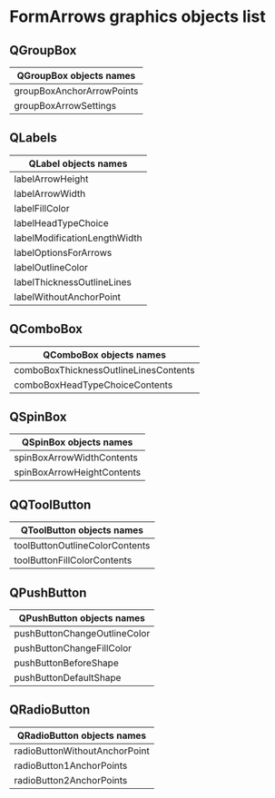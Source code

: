 # FormArrows graphics objects list

## QGroupBox

| QGroupBox objects names      |
| ---------------------------- |
| groupBoxAnchorArrowPoints    |
| groupBoxArrowSettings        |


## QLabels
	
| QLabel objects names         |
| ---------------------------- |
| labelArrowHeight             |
| labelArrowWidth              |
| labelFillColor               |
| labelHeadTypeChoice          |
| labelModificationLengthWidth |
| labelOptionsForArrows        |
| labelOutlineColor            |
| labelThicknessOutlineLines   |
| labelWithoutAnchorPoint      |


## QComboBox

| QComboBox objects names                 |
| --------------------------------------- |
| comboBoxThicknessOutlineLinesContents   |
| comboBoxHeadTypeChoiceContents          |


## QSpinBox

| QSpinBox objects names      |
| --------------------------- |
| spinBoxArrowWidthContents   |
| spinBoxArrowHeightContents  |

	
## QQToolButton

| QToolButton objects names       |
| ------------------------------- |
| toolButtonOutlineColorContents  |
| toolButtonFillColorContents     |


## QPushButton

| QPushButton objects names      |
| ------------------------------ |
| pushButtonChangeOutlineColor   |
| pushButtonChangeFillColor      |
| pushButtonBeforeShape          |
| pushButtonDefaultShape         |


## QRadioButton

| QRadioButton objects names      |
| ------------------------------- |
| radioButtonWithoutAnchorPoint   |
| radioButton1AnchorPoints        |
| radioButton2AnchorPoints        |


